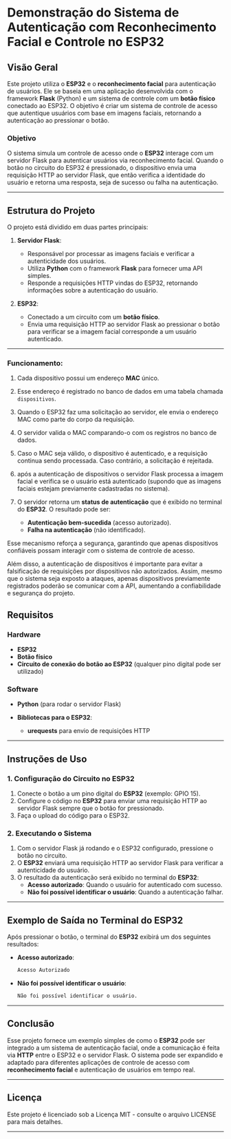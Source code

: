 # Demonstração do Sistema de Autenticação com Reconhecimento Facial e Controle no ESP32

## Visão Geral

Este projeto utiliza o **ESP32** e o **reconhecimento facial** para autenticação de usuários. Ele se baseia em uma aplicação desenvolvida com o framework **Flask** (Python) e um sistema de controle com um **botão físico** conectado ao ESP32. O objetivo é criar um sistema de controle de acesso que autentique usuários com base em imagens faciais, retornando a autenticação ao pressionar o botão.

### Objetivo

O sistema simula um controle de acesso onde o **ESP32** interage com um servidor Flask para autenticar usuários via reconhecimento facial. Quando o botão no circuito do ESP32 é pressionado, o dispositivo envia uma requisição HTTP ao servidor Flask, que então verifica a identidade do usuário e retorna uma resposta, seja de sucesso ou falha na autenticação.

---

## Estrutura do Projeto

O projeto está dividido em duas partes principais:

1. **Servidor Flask**:
   - Responsável por processar as imagens faciais e verificar a autenticidade dos usuários.
   - Utiliza **Python** com o framework **Flask** para fornecer uma API simples.
   - Responde a requisições HTTP vindas do ESP32, retornando informações sobre a autenticação do usuário.

2. **ESP32**:
   - Conectado a um circuito com um **botão físico**.
   - Envia uma requisição HTTP ao servidor Flask ao pressionar o botão para verificar se a imagem facial corresponde a um usuário autenticado.

---

### Funcionamento:

1. Cada dispositivo possui um endereço **MAC** único.
2. Esse endereço é registrado no banco de dados em uma tabela chamada `dispositivos`.
3. Quando o ESP32 faz uma solicitação ao servidor, ele envia o endereço MAC como parte do corpo da requisição.
4. O servidor valida o MAC comparando-o com os registros no banco de dados.
5. Caso o MAC seja válido, o dispositivo é autenticado, e a requisição continua sendo processada. Caso contrário, a solicitação é rejeitada.

3. após a autenticação de dispositivos o servidor Flask processa a imagem facial e verifica se o usuário está autenticado (supondo que as imagens faciais estejam previamente cadastradas no sistema).

4. O servidor retorna um **status de autenticação** que é exibido no terminal do **ESP32**. O resultado pode ser:
   - **Autenticação bem-sucedida** (acesso autorizado).
   - **Falha na autenticação** (não identificado).


Esse mecanismo reforça a segurança, garantindo que apenas dispositivos confiáveis possam interagir com o sistema de controle de acesso.

Além disso, a autenticação de dispositivos é importante para evitar a falsificação de requisições por dispositivos não autorizados. Assim, mesmo que o sistema seja exposto a ataques, apenas dispositivos previamente registrados poderão se comunicar com a API, aumentando a confiabilidade e segurança do projeto.

## Requisitos

### Hardware

- **ESP32**
- **Botão físico**
- **Circuito de conexão do botão ao ESP32** (qualquer pino digital pode ser utilizado)

### Software

- **Python** (para rodar o servidor Flask)

- **Bibliotecas para o ESP32**:
  - **urequests** para envio de requisições HTTP

---

## Instruções de Uso

### 1. Configuração do Circuito no ESP32

1. Conecte o botão a um pino digital do **ESP32** (exemplo: GPIO 15).
2. Configure o código no **ESP32** para enviar uma requisição HTTP ao servidor Flask sempre que o botão for pressionado.
3. Faça o upload do código para o ESP32.

### 2. Executando o Sistema

1. Com o servidor Flask já rodando e o ESP32 configurado, pressione o botão no circuito.
2. O **ESP32** enviará uma requisição HTTP ao servidor Flask para verificar a autenticidade do usuário.
3. O resultado da autenticação será exibido no terminal do **ESP32**:
   - **Acesso autorizado**: Quando o usuário for autenticado com sucesso.
   - **Não foi possível identificar o usuário**: Quando a autenticação falhar.

---

## Exemplo de Saída no Terminal do ESP32

Após pressionar o botão, o terminal do **ESP32** exibirá um dos seguintes resultados:

- **Acesso autorizado**:
  ```bash
  Acesso Autorizado
  ```

- **Não foi possível identificar o usuário**:
  ```bash
  Não foi possível identificar o usuário.
  ```

---

## Conclusão

Esse projeto fornece um exemplo simples de como o **ESP32** pode ser integrado a um sistema de autenticação facial, onde a comunicação é feita via **HTTP** entre o ESP32 e o servidor Flask. O sistema pode ser expandido e adaptado para diferentes aplicações de controle de acesso com **reconhecimento facial** e autenticação de usuários em tempo real.

---

## Licença

Este projeto é licenciado sob a Licença MIT - consulte o arquivo LICENSE para mais detalhes.

---
